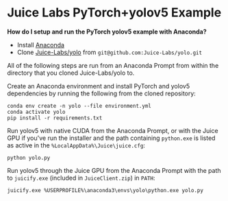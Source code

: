 
# Juice Labs PyTorch+yolov5 Example

**How do I setup and run the PyTorch yolov5 example with Anaconda?**

- Install [Anaconda](https://www.anaconda.com/)
- Clone [Juice-Labs/yolo](https://github.com/Juice-Labs/yolo) from `git@github.com:Juice-Labs/yolo.git`

All of the following steps are run from an Anaconda Prompt from within the directory that you cloned Juice-Labs/yolo to.

Create an Anaconda environment and install PyTorch and yolov5 dependencies by running the following from the cloned repository:

~~~
conda env create -n yolo --file environment.yml
conda activate yolo
pip install -r requirements.txt
~~~

Run yolov5 with native CUDA from the Anaconda Prompt, or with the Juice GPU if you've run the installer and the path containing `python.exe` is listed as active in the `%LocalAppData%\Juice\juice.cfg`:

~~~
python yolo.py
~~~

Run yolov5 through the Juice GPU from the Anaconda Prompt with the path to `juicify.exe` (included in `JuiceClient.zip`) in `PATH`:

~~~
juicify.exe %USERPROFILE%\anaconda3\envs\yolo\python.exe yolo.py
~~~
